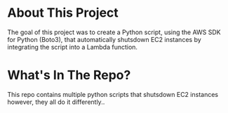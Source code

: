 # About This Project
The goal of this project was to create a Python script, using the AWS SDK for Python (Boto3), that automatically shutsdown EC2 instances by integrating the script into a Lambda function.

# What's In The Repo?
This repo contains multiple python scripts that shutsdown EC2 instances however, they all do it differently..
